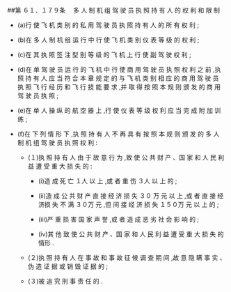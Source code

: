 ##第 ６１．１７９条 　多 人 制 机 组 驾 驶 员 执 照 持 有 人 的 权 利 和 限 制

- (a)行 使 飞 机 类 别 的 私 用 驾 驶 员 执 照 持 有 人 的 所 有 权 利 ;

- (b)在 多 人 制 机 组 运 行 中 行 使 飞 机 类 别 仪 表 等 级 的 权 利 ;

- (c)在 其 执 照 签 注 型 别 等 级 的 飞 机 上 行 使 副 驾 驶 权 利 ; 

- (d)在 单 驾 驶 员 运 行 的 飞 机 中 行 使 商 用 驾 驶 员 执 照 权 利 之 前 ,执 照 持 有 人 应 当 符 合 本 章 规 定 的 与 飞 机 类 别 相 应 的 商 用 驾 驶 员 执 照 飞 行 经 历 和 飞 行 技 能 要 求 ,并 取 得 按 照 本 规 则 颁 发 的 商 用 驾 驶 员 执 照 ;

- (e)在 单 人 操 纵 的 航 空 器 上 ,行 使 仪 表 等 级 权 利 应 当 完 成 附 加 训 练 ;

- (f)在 下 列 情 形 下 ,执 照 持 有 人 不 再 具 有 按 照 本 规 则 颁 发 的 多 人 制 机 组 驾 驶 员 执 照 权 利 :

  + (１)执 照 持 有 人 由 于 故 意 行 为 ,致 使 公 共 财 产 、国 家 和 人 民 利 益 遭 受 重 大 损 失 的 :

    * (i)造 成 死 亡 １人 以 上 ,或 者 重 伤 ３人 以 上 的 ; 

    * (ii)造 成 公 共 财 产 直 接 经 济 损 失 ３０ 万 元 以 上 ,或 者 直 接 经 济损 失 不 满 ３０万 元 ,但 间 接 经 济 损 失 １５０万 元 以 上 的 ; 

    * (iii)严 重 损 害 国 家 声 誉 ,或 者 造 成 恶 劣 社 会 影 响 的 ; 

    * (iv)其 他 致 使 公 共 财 产 、国 家 和 人 民 利 益 遭 受 重 大 损 失 的 情形 .

  + (２)执 照 持 有 人 在 事 故 和 事 故 征 候 调 查 期 间 ,故 意 隐 瞒 事 实 、伪 造 证 据 或 销 毁 证 据 的 ;

  + (３)被 追 究 刑 事 责 任 的 .


